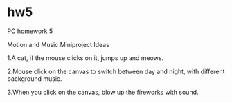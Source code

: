 # hw5
PC homework 5

Motion and Music Miniproject Ideas


1.A cat, if the mouse clicks on it, jumps up and meows.

2.Mouse click on the canvas to switch between day and night, with different background music.

3.When you click on the canvas, blow up the fireworks with sound.
